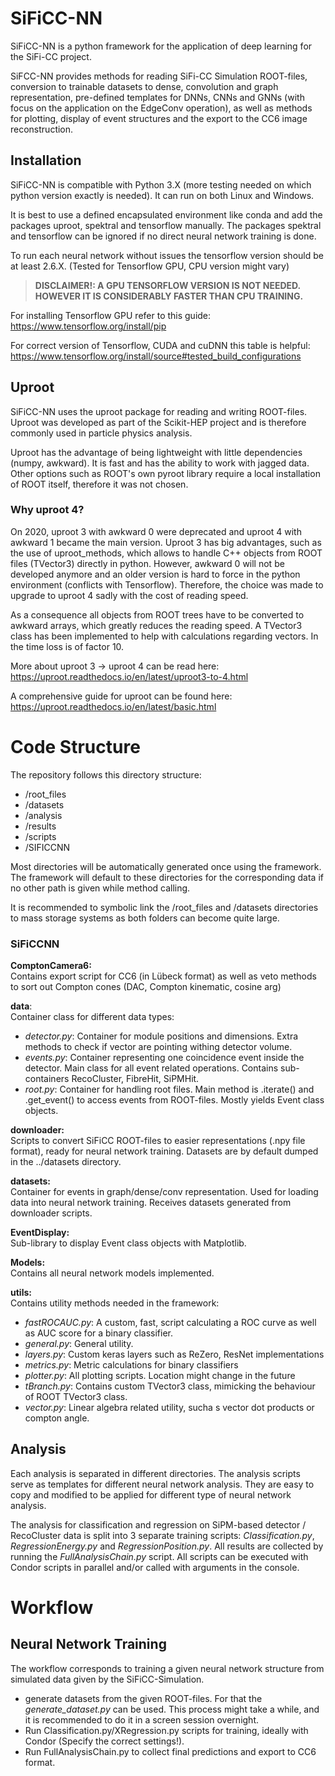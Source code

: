 # SiFiCC-NN
SiFiCC-NN is a python framework for the application of deep learning for the SiFi-CC project.

SiFCC-NN provides methods for reading SiFi-CC Simulation ROOT-files, conversion to trainable
datasets  to dense, convolution and graph representation, pre-defined templates for DNNs, CNNs and
GNNs (with focus on the application on the  EdgeConv operation), as well as methods for plotting,
display of event structures and the export to the CC6 image reconstruction.

## Installation 

SiFiCC-NN is compatible with Python 3.X (more testing needed on which python version exactly is
needed). It can run on both Linux and Windows.

It is best to use a defined encapsulated environment like conda and add the packages uproot,
spektral and tensorflow manually. The packages spektral and tensorflow can be ignored if no direct
neural network training is done.

To run each neural network without issues the tensorflow version should be at least 2.6.X.
(Tested for Tensorflow GPU, CPU version might vary)

>**DISCLAIMER!: A GPU TENSORFLOW VERSION IS NOT NEEDED. HOWEVER IT IS CONSIDERABLY FASTER THAN CPU
TRAINING.**

For installing Tensorflow GPU refer to this guide:<br>
https://www.tensorflow.org/install/pip

For correct version of Tensorflow, CUDA and cuDNN this table is helpful:<br>
https://www.tensorflow.org/install/source#tested_build_configurations

## Uproot 

SiFiCC-NN uses the uproot package for reading and writing ROOT-files. Uproot was developed as part
of the Scikit-HEP project and is therefore commonly used in particle physics analysis.

Uproot has the advantage of being lightweight with little dependencies (numpy, awkward). It is fast
and has the ability to work with jagged data. Other options such as ROOT's own pyroot library 
require a local installation of ROOT itself, therefore it was not chosen.

### Why uproot 4?

On 2020, uproot 3 with awkward 0 were deprecated and uproot 4 with awkward 1 became the main
version. Uproot 3 has big advantages, such as the use of uproot_methods, which allows to handle C++
objects from ROOT files (TVector3) directly in python. However, awkward 0 will not be developed
anymore and an older version is hard to force in the python environment (conflicts with Tensorflow).
Therefore, the choice was made to upgrade to uproot 4 sadly with the cost of reading speed.

As a consequence all objects from ROOT trees have to be converted to awkward arrays, which greatly
reduces the reading speed. A TVector3 class has been implemented to help with calculations regarding
vectors. In the time loss is of factor 10.

More about uproot 3 -> uproot 4 can be read here:
https://uproot.readthedocs.io/en/latest/uproot3-to-4.html

A comprehensive guide for uproot can be found here:
https://uproot.readthedocs.io/en/latest/basic.html

# Code Structure

The repository follows this directory structure:

- /root_files
- /datasets
- /analysis
- /results
- /scripts
- /SIFICCNN

Most directories will be automatically generated once using the framework. The framework will
default to these directories for the corresponding data if no other path is given while method
calling. 

It is recommended to symbolic link the /root_files and /datasets directories to mass storage systems
as both folders can become quite large. 


### SiFiCCNN

**ComptonCamera6:**<br>Contains export script for CC6 (in Lübeck format) as well as veto methods
to sort out Compton cones (DAC, Compton kinematic, cosine arg)

**data**:<br>Container class for different data types:
- *detector.py*: Container for module positions and dimensions. Extra methods to check if vector are
pointing withing detector volume.
- *events.py*: Container representing one coincidence event inside the detector. Main class for all
event related operations. Contains sub-containers RecoCluster, FibreHit, SiPMHit. 
- *root.py*: Container for handling root files. Main method is .iterate() and .get_event() to access
events from ROOT-files. Mostly yields Event class objects.

**downloader:**<br> Scripts to convert SiFiCC ROOT-files to easier representations (.npy file
format), ready for neural network training. Datasets are by default dumped in the ../datasets
directory.

**datasets:**<br> Container for events in graph/dense/conv representation. Used for loading data
into neural network training. Receives datasets generated from downloader scripts.

**EventDisplay:**<br> Sub-library to display Event class objects with Matplotlib.

**Models:**<br> Contains all neural network models implemented.

**utils:**<br> Contains utility methods needed in the framework:
- *fastROCAUC.py*: A custom, fast, script calculating a ROC curve as well as AUC score for a binary
classifier. 
- *general.py*: General utility.
- *layers.py*: Custom keras layers such as ReZero, ResNet implementations
- *metrics.py*: Metric calculations for binary classifiers
- *plotter.py*: All plotting scripts. Location might change in the future
- *tBranch.py*: Contains custom TVector3 class, mimicking the behaviour of ROOT TVector3 class.
- *vector.py*: Linear algebra related utility, sucha s vector dot products or compton angle.

## Analysis

Each analysis is separated in different directories. The analysis scripts serve as templates for
different neural network analysis. They are easy to copy and modified to be applied for different
type of neural network analysis.

The analysis for classification and regression on SiPM-based detector / RecoCluster data is split
into 3 separate training scripts: *Classification.py*, *RegressionEnergy.py* and 
*RegressionPosition.py*. All results are collected by running the *FullAnalysisChain.py* script. All
scripts can be executed with Condor scripts in parallel and/or called with arguments in the console. 

# Workflow

## Neural Network Training
The workflow corresponds to training a given neural network structure from simulated data given by
the SiFiCC-Simulation.

- generate datasets from the given ROOT-files. For that the *generate_dataset.py* can be used. This
process might take a while, and it is recommended to do it in a screen session overnight. 
- Run Classification.py/XRegression.py scripts for training, ideally with Condor (Specify the
correct settings!).
- Run FullAnalysisChain.py to collect final predictions and export to CC6 format.
